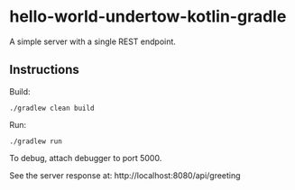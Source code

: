 # hello-world-undertow-kotlin-gradle

A simple server with a single REST endpoint.

## Instructions

Build:

```
./gradlew clean build
```

Run:

```
./gradlew run
```

To debug, attach debugger to port 5000.

See the server response at: http://localhost:8080/api/greeting
